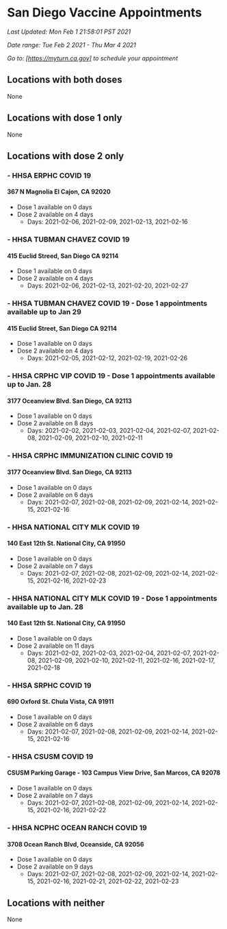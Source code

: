 # San Diego Vaccine Appointments
*Last Updated: Mon Feb 1 21:58:01 PST 2021*

*Date range: Tue Feb 2 2021 - Thu Mar 4 2021*

*Go to: [https://myturn.ca.gov] to schedule your appointment*


## Locations with both doses
None
## Locations with dose 1 only
None
## Locations with dose 2 only
### - HHSA ERPHC COVID 19
#### 367 N Magnolia El Cajon, CA 92020
- Dose 1 available on 0 days
- Dose 2 available on 4 days
  - Days: 2021-02-06, 2021-02-09, 2021-02-13, 2021-02-16

### - HHSA TUBMAN CHAVEZ COVID 19
#### 415 Euclid Streed, San Diego CA 92114
- Dose 1 available on 0 days
- Dose 2 available on 4 days
  - Days: 2021-02-06, 2021-02-13, 2021-02-20, 2021-02-27

### - HHSA TUBMAN CHAVEZ COVID 19 - Dose 1 appointments available up to Jan 29
#### 415 Euclid Street, San Diego CA 92114
- Dose 1 available on 0 days
- Dose 2 available on 4 days
  - Days: 2021-02-05, 2021-02-12, 2021-02-19, 2021-02-26

### - HHSA CRPHC VIP COVID 19 - Dose 1 appointments available up to Jan. 28
#### 3177 Oceanview Blvd. San Diego, CA 92113
- Dose 1 available on 0 days
- Dose 2 available on 8 days
  - Days: 2021-02-02, 2021-02-03, 2021-02-04, 2021-02-07, 2021-02-08, 2021-02-09, 2021-02-10, 2021-02-11

### - HHSA CRPHC IMMUNIZATION CLINIC COVID 19
#### 3177 Oceanview Blvd. San Diego, CA 92113
- Dose 1 available on 0 days
- Dose 2 available on 6 days
  - Days: 2021-02-07, 2021-02-08, 2021-02-09, 2021-02-14, 2021-02-15, 2021-02-16

### - HHSA NATIONAL CITY MLK COVID 19
#### 140 East 12th St. National City, CA 91950
- Dose 1 available on 0 days
- Dose 2 available on 7 days
  - Days: 2021-02-07, 2021-02-08, 2021-02-09, 2021-02-14, 2021-02-15, 2021-02-16, 2021-02-23

### - HHSA NATIONAL CITY MLK COVID 19 - Dose 1 appointments available up to Jan. 28
#### 140 East 12th St. National City, CA 91950
- Dose 1 available on 0 days
- Dose 2 available on 11 days
  - Days: 2021-02-02, 2021-02-03, 2021-02-04, 2021-02-07, 2021-02-08, 2021-02-09, 2021-02-10, 2021-02-11, 2021-02-16, 2021-02-17, 2021-02-18

### - HHSA SRPHC COVID 19
#### 690 Oxford St. Chula Vista, CA 91911
- Dose 1 available on 0 days
- Dose 2 available on 6 days
  - Days: 2021-02-07, 2021-02-08, 2021-02-09, 2021-02-14, 2021-02-15, 2021-02-16

### - HHSA CSUSM COVID 19
#### CSUSM Parking Garage - 103 Campus View Drive, San Marcos, CA 92078
- Dose 1 available on 0 days
- Dose 2 available on 7 days
  - Days: 2021-02-07, 2021-02-08, 2021-02-09, 2021-02-14, 2021-02-15, 2021-02-16, 2021-02-22

### - HHSA NCPHC OCEAN RANCH COVID 19
#### 3708 Ocean Ranch Blvd, Oceanside, CA 92056
- Dose 1 available on 0 days
- Dose 2 available on 9 days
  - Days: 2021-02-07, 2021-02-08, 2021-02-09, 2021-02-14, 2021-02-15, 2021-02-16, 2021-02-21, 2021-02-22, 2021-02-23

## Locations with neither
None
